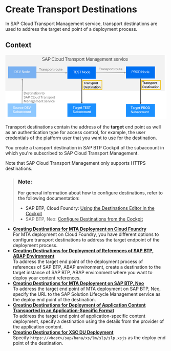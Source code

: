 <!-- loioc9905c142cf14aea86fe2451434faed9 -->

# Create Transport Destinations

In SAP Cloud Transport Management service, transport destinations are used to address the target end point of a deployment process.



<a name="loioc9905c142cf14aea86fe2451434faed9__context_ykq_rzy_bdb"/>

## Context

![](images/Transport_Destinations_for_Target_Environment_0403b7e.png)

Transport destinations contain the address of the **target** end point as well as an authentication type for access control, for example, the user credentials of the platform user that you want to use for the destination.

You create a transport destination in SAP BTP Cockpit of the subaccount in which you're subscribed to SAP Cloud Transport Management.

Note that SAP Cloud Transport Management only supports HTTPS destinations.

> ### Note:  
> For general information about how to configure destinations, refer to the following documentation:
> 
> -   SAP BTP, Cloud Foundry: [Using the Destinations Editor in the Cockpit](https://help.sap.com/docs/CP_CONNECTIVITY/cca91383641e40ffbe03bdc78f00f681/565fdb3dd19d4cda80864341dc5a0451.html?locale=en-US) 
> -   SAP BTP, Neo: [Configure Destinations from the Cockpit](https://help.sap.com/docs/CP_CONNECTIVITY/b865ed651e414196b39f8922db2122c7/60735ad11d8a488c83537cdcfb257135.html?locale=en-US)

-   **[Creating Destinations for MTA Deployment on Cloud Foundry](creating-destinations-for-mta-deployment-on-cloud-foundry-881d752.md "For MTA deployment on Cloud
                                Foundry, you have different options
		to configure transport destinations to address the target endpoint of the deployment process.")**  
For MTA deployment on Cloud Foundry, you have different options to configure transport destinations to address the target endpoint of the deployment process.
-   **[Creating Destinations for Deployment of References of SAP BTP, ABAP Environment](creating-destinations-for-deployment-of-references-of-sap-btp-abap-environment-3014453.md "To address the target end point of the deployment process of references of SAP BTP, ABAP
                                    environment, create a destination to the target instance of SAP BTP, ABAP
                                    environment where you want to deploy your content references.")**  
To address the target end point of the deployment process of references of SAP BTP, ABAP environment, create a destination to the target instance of SAP BTP, ABAP environment where you want to deploy your content references.
-   **[Creating Destinations for MTA Deployment on SAP BTP, Neo](creating-destinations-for-mta-deployment-on-sap-btp-neo-61306c6.md "To address the target end point of MTA deployment on SAP BTP, Neo,
		specify the URL to the SAP Solution Lifecycle Management
                                    service as the deploy end point of the
		destination.")**  
To address the target end point of MTA deployment on SAP BTP, Neo, specify the URL to the SAP Solution Lifecycle Management service as the deploy end point of the destination.
-   **[Creating Destinations for Deployment of Application Content Transported in an Application-Specific Format](creating-destinations-for-deployment-of-application-content-transported-in-an-application-23bb29c.md "To address the target end point of application-specific content deployment, specify a destination using the details from the provider of
		the application content. ")**  
To address the target end point of application-specific content deployment, specify a destination using the details from the provider of the application content.
-   **[Creating Destinations for XSC DU Deployment](creating-destinations-for-xsc-du-deployment-ddf120e.md "Specify https://host/sap/hana/xs/lm/slp/slp.xsjs as the deploy end point of the
		destination.")**  
Specify <code>https://<i class="varname">&lt;host&gt;</i>/sap/hana/xs/lm/slp/slp.xsjs</code> as the deploy end point of the destination.

